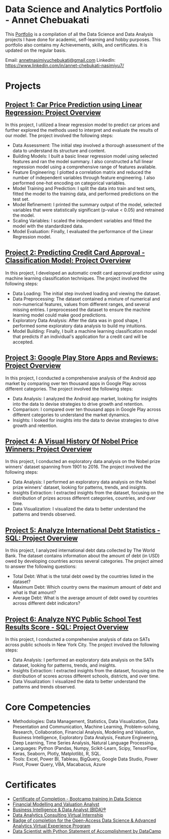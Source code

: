 # Data Science and Analytics Portfolio - Annet Chebuakati

This [Portfolio](https://annet-chebukati.github.io/Data_Science_Analysis_Portfolio/) is a compilation of all the Data Science and Data Analysis projects I have done for academic, self-learning and hobby purposes. This portfolio also contains my Achievements, skills, and certificates. It is updated on the regular basis.

Email: annetnasimiyuchebukati@gmail.com
LinkedIn: https://www.linkedin.com/in/annet-chebukati-nasimiyu7/

# Projects

## [Project 1: Car Price Prediction using Linear Regression: Project Overview](https://github.com/Annet-Chebukati/Annet_Portfolio/blob/main/%20Car%20Price%20Prediction%20-%20Linear%20Regression.ipynb)

In this project, I utilized a linear regression model to predict car prices and further explored the methods used to interpret and evaluate the results of our model. The project involved the following steps:
- Data Assessment: The initial step involved a thorough assessment of the data to understand its structure and content.
- Building Models: I built a basic linear regression model using selected features and ran the model summary. I also constructed a full linear regression model using a comprehensive range of features available.
- Feature Engineering: I plotted a correlation matrix and reduced the number of independent variables through feature engineering. I also performed one-hot encoding on categorical variables.
- Model Training and Prediction: I split the data into train and test sets, fitted the model to the training data, and performed predictions on the test set.
- Model Refinement: I printed the summary output of the model, selected variables that were statistically significant (p-value < 0.05) and retrained the model.
- Scaling Variables: I scaled the independent variables and fitted the model with the standardized data.
- Model Evaluation: Finally, I evaluated the performance of the Linear Regression model.

## [Project 2: Predicting Credit Card Approval - Classification Model: Project Overview](https://github.com/Annet-Chebukati/Annet_Portfolio/blob/main/Predicting%20Credit%20Card%20Approval%20-%20Classification.ipynb)

In this project, I developed an automatic credit card approval predictor using machine learning classification techniques. The project involved the following steps:
- Data Loading: The initial step involved loading and viewing the dataset.
- Data Preprocessing: The dataset contained a mixture of numerical and non-numerical features, values from different ranges, and several missing entries. I preprocessed the dataset to ensure the machine learning model could make good predictions.
- Exploratory Data Analysis: After the data was in good shape, I performed some exploratory data analysis to build my intuitions.
- Model Building: Finally, I built a machine learning classification model that predicts if an individual's application for a credit card will be accepted.

## [Project 3: Google Play Store Apps and Reviews: Project Overview](https://github.com/Annet-Chebukati/Annet_Portfolio/blob/main/Google%20Play%20Store%20apps%20and%20reviews.ipynb)

In this project, I conducted a comprehensive analysis of the Android app market by comparing over ten thousand apps in Google Play across different categories. The project involved the following steps:
- Data Analysis: I analyzed the Android app market, looking for insights into the data to devise strategies to drive growth and retention.
- Comparison: I compared over ten thousand apps in Google Play across different categories to understand the market dynamics.
- Insights: I looked for insights into the data to devise strategies to drive growth and retention.

## [Project 4: A Visual History Of Nobel Price Winners: Project Overview](https://github.com/Annet-Chebukati/Annet_Portfolio/blob/main/A%20visual%20History%20of%20Nobel%20Price%20Winners.ipynb)

In this project, I conducted an exploratory data analysis on the Nobel prize winners' dataset spanning from 1901 to 2016. The project involved the following steps:
- Data Analysis: I performed an exploratory data analysis on the Nobel prize winners' dataset, looking for patterns, trends, and insights.
- Insights Extraction: I extracted insights from the dataset, focusing on the distribution of prizes across different categories, countries, and over time.
- Data Visualization: I visualized the data to better understand the patterns and trends observed.

## [Project 5: Analyze International Debt Statistics - SQL: Project Overview](https://github.com/Annet-Chebukati/Annet_Portfolio/blob/main/Analyze%20International%20Debt%20Statistics.ipynb)

In this project, I analyzed international debt data collected by The World Bank. The dataset contains information about the amount of debt (in USD) owed by developing countries across several categories. The project aimed to answer the following questions:
- Total Debt: What is the total debt owed by the countries listed in the dataset?
- Maximum Debt: Which country owns the maximum amount of debt and what is that amount?
- Average Debt: What is the average amount of debt owed by countries across different debt indicators?

## [Project 6: Analyze NYC Public School Test Results Score - SQL: Project Overview](https://github.com/Annet-Chebukati/Annet_Portfolio/blob/main/Analyzing%20NYC%20Public%20School%20Test%20Result%20Scores.ipynb)

In this project, I conducted a comprehensive analysis of data on SATs across public schools in New York City. The project involved the following steps:
- Data Analysis: I performed an exploratory data analysis on the SATs dataset, looking for patterns, trends, and insights.
- Insights Extraction: I extracted insights from the dataset, focusing on the distribution of scores across different schools, districts, and over time.
- Data Visualization: I visualized the data to better understand the patterns and trends observed.

# Core Competencies

- Methodologies: Data Management, Statistics, Data Visualization, Data Presentation and Communication, Machine Learning, Problem-solving, Research, Collaboration, Financial Analysis, Modeling and Valuation, Business Intelligence, Exploratory Data Analysis, Feature Engineering, Deep Learning, Time Series Analysis, Natural Language Processing.
- Languages: Python (Pandas, Numpy, Scikit-Learn, Scipy, TensorFlow, Keras, Seaborn, Plotly, Matplotlib), R, SQL.
- Tools: Excel, Power BI, Tableau, BigQuery, Google Data Studio, Power Pivot, Power Query, VBA, Macabacus, Azure

# Certificates

- [Certificate of Completion - Bootcamp training in Data Science](https://drive.google.com/file/d/1OpfKnBP4nGYEHx3L1szD-OuL1StPqfq-/view?usp=sharing)
- [Financial Modelling and Valuation Analyst](https://credentials.corporatefinanceinstitute.com/36a1a3b3-f9f8-4f17-9a6e-6dbf281c0762)
- [Business Intelligence & Data Analyst (BIDA)®](https://www.credential.net/86cd0afe-3a47-4238-88a7-5d4341e4f32f)
- [Data Analytics Consulting Virtual Internship](https://forage-uploads-prod.s3.amazonaws.com/completion-certificates/KPMG%20AU/m7W4GMqeT3bh9Nb2c_KPMG%20AU_TSaEu86uhPwkwJE44_1673006055234_completion_certificate.pdf)
- [Badge of completion for the Open-Access Data Science & Advanced Analytics Virtual Experience Program](https://www.theforage.com/badges/TSaEu86uhPwkwJE44/CMuzezzkFsMHPKMi7/Badge%20of%20completion%20for%20the%20Open-Access%20Data%20Science%20&%20Advanced%20Analytics%20Virtual%20Experience%20Program/Annet)
- [Data Scientist with Python Statement of Accomplishment by DataCamp](https://drive.google.com/file/d/1TVF4z9S9yPQyB8UaGezXwe4awJTc2iFk/view?usp=sharing)

